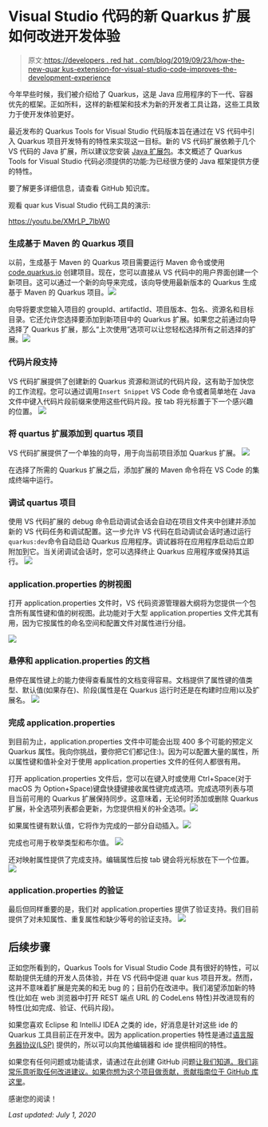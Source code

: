 # Visual Studio 代码的新 Quarkus 扩展如何改进开发体验

> 原文:[https://developers . red hat . com/blog/2019/09/23/how-the-new-quar kus-extension-for-visual-studio-code-improves-the-development-experience](https://developers.redhat.com/blog/2019/09/23/how-the-new-quarkus-extension-for-visual-studio-code-improves-the-development-experience)

今年早些时候，我们被介绍给了 Quarkus，这是 Java 应用程序的下一代、容器优先的框架。正如所料，这样的新框架和技术为新的开发者工具让路，这些工具致力于使开发体验更好。

最近发布的 Quarkus Tools for Visual Studio 代码版本旨在通过在 VS 代码中引入 Quarkus 项目开发特有的特性来实现这一目标。新的 VS 代码扩展依赖于几个 VS 代码的 Java 扩展，所以建议您安装 [Java 扩展包](https://marketplace.visualstudio.com/items?itemName=vscjava.vscode-java-pack)。本文概述了 Quarkus Tools for Visual Studio 代码必须提供的功能:为已经很方便的 Java 框架提供方便的特性。

要了解更多详细信息，请查看 GitHub 知识库。

观看 quar kus Visual Studio 代码工具的演示:

https://youtu.be/XMrLP_7IbW0

### 生成基于 Maven 的 Quarkus 项目

以前，生成基于 Maven 的 Quarkus 项目需要运行 Maven 命令或使用 [code.quarkus.io](https://code.quarkus.io/) 创建项目。现在，您可以直接从 VS 代码中的用户界面创建一个新项目。这可以通过一个新的向导来完成，该向导使用最新版本的 Quarkus 生成基于 Maven 的 Quarkus 项目。![](../Images/6ce227f154611d09e7b55903843f866d.png)

向导将要求您输入项目的 groupId、artifactId、项目版本、包名、资源名和目标目录。它还允许您选择要添加到新项目中的 Quarkus 扩展。如果您之前通过向导选择了 Quarkus 扩展，那么“上次使用”选项可以让您轻松选择所有之前选择的扩展。![](../Images/03913ecbd62d6c10915e44a1ef2069b5.png)

### 代码片段支持

VS 代码扩展提供了创建新的 Quarkus 资源和测试的代码片段，这有助于加快您的工作流程。您可以通过调用`Insert Snippet` VS Code 命令或者简单地在 Java 文件中键入代码片段前缀来使用这些代码片段。按 tab 将光标置于下一个感兴趣的位置。
![](../Images/273d8c35631f4da747ec94157cfef786.png)

### 将 quartus 扩展添加到 quartus 项目

VS 代码扩展提供了一个单独的向导，用于向当前项目添加 Quarkus 扩展。
![](../Images/f6cb1b918b32905073b58311e8145454.png)

在选择了所需的 Quarkus 扩展之后，添加扩展的 Maven 命令将在 VS Code 的集成终端中运行。

### 调试 quartus 项目

使用 VS 代码扩展的 debug 命令启动调试会话会自动在项目文件夹中创建并添加新的 VS 代码任务和调试配置。这一步允许 VS 代码在启动调试会话时通过运行`quarkus:dev`命令自动启动 Quarkus 应用程序。调试器将在应用程序启动后立即附加到它。当关闭调试会话时，您可以选择终止 Quarkus 应用程序或保持其运行。
![](../Images/5d7104f1cfecfc760690d3f944c71a3b.png)

### application.properties 的树视图

打开 application.properties 文件时，VS 代码资源管理器大纲将为您提供一个包含所有属性键和值的树视图。此功能对于大型 application.properties 文件尤其有用，因为它按属性的命名空间和配置文件对属性进行分组。

![](../Images/f3beb3e07ce75f1d1b8aed0d685eb8dd.png)

### 悬停和 application.properties 的文档

悬停在属性键上的能力使得查看属性的文档变得容易。文档提供了属性键的值类型、默认值(如果存在)、阶段(属性是在 Quarkus 运行时还是在构建时应用)以及扩展名。
![](../Images/13c1a703364e322db40ead06cc169ca9.png)

### 完成 application.properties

到目前为止，application.properties 文件中可能会出现 400 多个可能的预定义 Quarkus 属性。我向你挑战，要你把它们都记住:)。因为可以配置大量的属性，所以属性键和值补全对于使用 application.properties 文件的任何人都很有用。

打开 application.properties 文件后，您可以在键入时或使用 Ctrl+Space(对于 macOS 为 Option+Space)键盘快捷键接收属性键完成选项。完成选项列表与项目当前可用的 Quarkus 扩展保持同步。这意味着，无论何时添加或删除 Quarkus 扩展，补全选项列表都会更新，为您提供相关的补全选项。![](../Images/8fe7d8f1b7290c95801d3533906cd9ec.png)

如果属性键有默认值，它将作为完成的一部分自动插入。![](../Images/d1001d61423a701c1fe91aed3d2c81a6.png)

完成也可用于枚举类型和布尔值。
![](../Images/71c8c71983a968a80fe513458c226f5a.png)

还对映射属性提供了完成支持。编辑属性后按 tab 键会将光标放在下一个位置。
![](../Images/9de1eaa83f82fe958a7e7ea7274afbff.png)

### application.properties 的验证

最后但同样重要的是，我们对 application.properties 提供了验证支持。我们目前提供了对未知属性、重复属性和缺少等号的验证支持。
![](../Images/0efd5a3eda37b9ec01136fbb2e29b894.png)

## 后续步骤

正如您所看到的，Quarkus Tools for Visual Studio Code 具有很好的特性，可以帮助提供无缝的开发人员体验，并在 VS 代码中促进 quar kus 项目开发。然而，这并不意味着扩展是完美的和无 bug 的；目前仍在改进中。我们渴望添加新的特性(比如在 web 浏览器中打开 REST 端点 URL 的 CodeLens 特性)并改进现有的特性(比如完成、验证、代码片段)。

如果您喜欢 Eclipse 和 IntelliJ IDEA 之类的 ide，好消息是针对这些 ide 的 Quarkus 工具目前正在开发中。因为 application.properties 特性是通过[语言服务器协议(LSP)](https://microsoft.github.io/language-server-protocol/) 提供的，所以可以向其他编辑器和 ide 提供相同的特性。

如果您有任何问题或功能请求，请通过在此创建 GitHub 问题[让我们知道。我们非常乐意听取任何改进建议。如果你想为这个项目做贡献，贡献指南位于 GitHub 库](https://github.com/redhat-developer/vscode-quarkus/issues)[这里](https://github.com/redhat-developer/vscode-quarkus/blob/master/CONTRIBUTING.md)。

感谢您的阅读！

*Last updated: July 1, 2020*